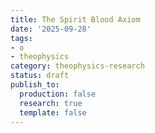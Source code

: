 ```yaml
---
title: The Spirit Blood Axiom
date: '2025-09-28'
tags:
- o
- theophysics
category: theophysics-research
status: draft
publish_to:
  production: false
  research: true
  template: false
---
```


